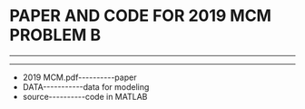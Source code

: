 # PAPER AND CODE FOR 2019 MCM PROBLEM B

------

------

- 2019 MCM.pdf----------paper
- DATA-----------data for modeling
- source----------code in MATLAB
